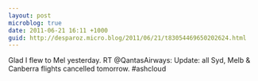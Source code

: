 ```yaml
---
layout: post
microblog: true
date: 2011-06-21 16:11 +1000
guid: http://desparoz.micro.blog/2011/06/21/t83054469650202624.html
---
```

Glad I  flew to Mel yesterday. RT @QantasAirways: Update: all Syd, Melb &amp; Canberra flights cancelled tomorrow. #ashcloud
